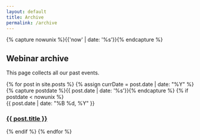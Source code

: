 ```yaml
---
layout: default
title: Archive
permalink: /archive
---
```

{% capture nowunix %}{{'now' | date: '%s'}}{% endcapture %}

<div class="container mt-5">
<h2 class="h2 font-weight-light">Webinar archive</h2>
<p>This page collects all our past events.</p>
<div class="archive">
  {% for post in site.posts %} 
  {% assign currDate = post.date | date: "%Y" %}
  {% capture postdate %}{{ post.date | date: '%s'}}{% endcapture %}
  {% if postdate < nowunix %}
  <div class="archive-item">
    <div class="post-date archive-date fs-4">
      {{ post.date | date: "%B %d, %Y" }}
    </div>
    <h3><a href="{{ post.url | relative_url }}" class="archive-title fs-4">
      {{ post.title }}</a>
    </h3>
  </div>
  {% endif %}
  {% endfor %}
</div>
</div>